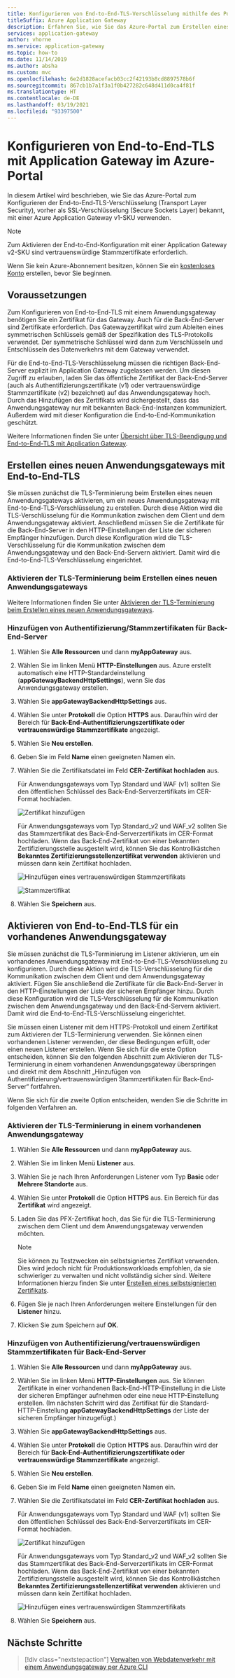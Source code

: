 ```yaml
---
title: Konfigurieren von End-to-End-TLS-Verschlüsselung mithilfe des Portals
titleSuffix: Azure Application Gateway
description: Erfahren Sie, wie Sie das Azure-Portal zum Erstellen eines Anwendungsgateways mit End-to-End-TLS-Verschlüsselung verwenden.
services: application-gateway
author: vhorne
ms.service: application-gateway
ms.topic: how-to
ms.date: 11/14/2019
ms.author: absha
ms.custom: mvc
ms.openlocfilehash: 6e2d1828acefacb03cc2f42193b8cd8897578b6f
ms.sourcegitcommit: 867cb1b7a1f3a1f0b427282c648d411d0ca4f81f
ms.translationtype: HT
ms.contentlocale: de-DE
ms.lasthandoff: 03/19/2021
ms.locfileid: "93397500"
---
```

# <a name="configure-end-to-end-tls-by-using-application-gateway-with-the-portal"></a>Konfigurieren von End-to-End-TLS mit Application Gateway im Azure-Portal

In diesem Artikel wird beschrieben, wie Sie das Azure-Portal zum Konfigurieren der End-to-End-TLS-Verschlüsselung (Transport Layer Security), vorher als SSL-Verschlüsselung (Secure Sockets Layer) bekannt, mit einer Azure Application Gateway v1-SKU verwenden.

> [!NOTE]
> Zum Aktivieren der End-to-End-Konfiguration mit einer Application Gateway v2-SKU sind vertrauenswürdige Stammzertifikate erforderlich.

Wenn Sie kein Azure-Abonnement besitzen, können Sie ein [kostenloses Konto](https://azure.microsoft.com/free/?WT.mc_id=A261C142F) erstellen, bevor Sie beginnen.

## <a name="before-you-begin"></a>Voraussetzungen

Zum Konfigurieren von End-to-End-TLS mit einem Anwendungsgateway benötigen Sie ein Zertifikat für das Gateway. Auch für die Back-End-Server sind Zertifikate erforderlich. Das Gatewayzertifikat wird zum Ableiten eines symmetrischen Schlüssels gemäß der Spezifikation des TLS-Protokolls verwendet. Der symmetrische Schlüssel wird dann zum Verschlüsseln und Entschlüsseln des Datenverkehrs mit dem Gateway verwendet. 

Für die End-to-End-TLS-Verschlüsselung müssen die richtigen Back-End-Server explizit im Application Gateway zugelassen werden. Um diesen Zugriff zu erlauben, laden Sie das öffentliche Zertifikat der Back-End-Server (auch als Authentifizierungszertifikate (v1) oder vertrauenswürdige Stammzertifikate (v2) bezeichnet) auf das Anwendungsgateway hoch. Durch das Hinzufügen des Zertifikats wird sichergestellt, dass das Anwendungsgateway nur mit bekannten Back-End-Instanzen kommuniziert. Außerdem wird mit dieser Konfiguration die End-to-End-Kommunikation geschützt.

Weitere Informationen finden Sie unter [Übersicht über TLS-Beendigung und End-to-End-TLS mit Application Gateway](./ssl-overview.md).

## <a name="create-a-new-application-gateway-with-end-to-end-tls"></a>Erstellen eines neuen Anwendungsgateways mit End-to-End-TLS

Sie müssen zunächst die TLS-Terminierung beim Erstellen eines neuen Anwendungsgateways aktivieren, um ein neues Anwendungsgateway mit End-to-End-TLS-Verschlüsselung zu erstellen. Durch diese Aktion wird die TLS-Verschlüsselung für die Kommunikation zwischen dem Client und dem Anwendungsgateway aktiviert. Anschließend müssen Sie die Zertifikate für die Back-End-Server in den HTTP-Einstellungen der Liste der sicheren Empfänger hinzufügen. Durch diese Konfiguration wird die TLS-Verschlüsselung für die Kommunikation zwischen dem Anwendungsgateway und den Back-End-Servern aktiviert. Damit wird die End-to-End-TLS-Verschlüsselung eingerichtet.

### <a name="enable-tls-termination-while-creating-a-new-application-gateway"></a>Aktivieren der TLS-Terminierung beim Erstellen eines neuen Anwendungsgateways

Weitere Informationen finden Sie unter [Aktivieren der TLS-Terminierung beim Erstellen eines neuen Anwendungsgateways](./create-ssl-portal.md).

### <a name="add-authenticationroot-certificates-of-back-end-servers"></a>Hinzufügen von Authentifizierung/Stammzertifikaten für Back-End-Server

1. Wählen Sie **Alle Ressourcen** und dann **myAppGateway** aus.

2. Wählen Sie im linken Menü **HTTP-Einstellungen** aus. Azure erstellt automatisch eine HTTP-Standardeinstellung (**appGatewayBackendHttpSettings**), wenn Sie das Anwendungsgateway erstellen. 

3. Wählen Sie **appGatewayBackendHttpSettings** aus.

4. Wählen Sie unter **Protokoll** die Option **HTTPS** aus. Daraufhin wird der Bereich für **Back-End-Authentifizierungszertifikate oder vertrauenswürdige Stammzertifikate** angezeigt.

5. Wählen Sie **Neu erstellen**.

6. Geben Sie im Feld **Name** einen geeigneten Namen ein.

7. Wählen Sie die Zertifikatsdatei im Feld **CER-Zertifikat hochladen** aus.

   Für Anwendungsgateways vom Typ Standard und WAF (v1) sollten Sie den öffentlichen Schlüssel des Back-End-Serverzertifikats im CER-Format hochladen.

   ![Zertifikat hinzufügen](./media/end-to-end-ssl-portal/addcert.png)

   Für Anwendungsgateways vom Typ Standard_v2 und WAF_v2 sollten Sie das Stammzertifikat des Back-End-Serverzertifikats im CER-Format hochladen. Wenn das Back-End-Zertifikat von einer bekannten Zertifizierungsstelle ausgestellt wird, können Sie das Kontrollkästchen **Bekanntes Zertifizierungsstellenzertifikat verwenden** aktivieren und müssen dann kein Zertifikat hochladen.

   ![Hinzufügen eines vertrauenswürdigen Stammzertifikats](./media/end-to-end-ssl-portal/trustedrootcert-portal.png)

   ![Stammzertifikat](./media/end-to-end-ssl-portal/trustedrootcert.png)

8. Wählen Sie **Speichern** aus.

## <a name="enable-end-to-end-tls-for-an-existing-application-gateway"></a>Aktivieren von End-to-End-TLS für ein vorhandenes Anwendungsgateway

Sie müssen zunächst die TLS-Terminierung im Listener aktivieren, um ein vorhandenes Anwendungsgateway mit End-to-End-TLS-Verschlüsselung zu konfigurieren. Durch diese Aktion wird die TLS-Verschlüsselung für die Kommunikation zwischen dem Client und dem Anwendungsgateway aktiviert. Fügen Sie anschließend die Zertifikate für die Back-End-Server in den HTTP-Einstellungen der Liste der sicheren Empfänger hinzu. Durch diese Konfiguration wird die TLS-Verschlüsselung für die Kommunikation zwischen dem Anwendungsgateway und den Back-End-Servern aktiviert. Damit wird die End-to-End-TLS-Verschlüsselung eingerichtet.

Sie müssen einen Listener mit dem HTTPS-Protokoll und einem Zertifikat zum Aktivieren der TLS-Terminierung verwenden. Sie können einen vorhandenen Listener verwenden, der diese Bedingungen erfüllt, oder einen neuen Listener erstellen. Wenn Sie sich für die erste Option entscheiden, können Sie den folgenden Abschnitt zum Aktivieren der TLS-Terminierung in einem vorhandenen Anwendungsgateway überspringen und direkt mit dem Abschnitt „Hinzufügen von Authentifizierung/vertrauenswürdigen Stammzertifikaten für Back-End-Server“ fortfahren.

Wenn Sie sich für die zweite Option entscheiden, wenden Sie die Schritte im folgenden Verfahren an.
### <a name="enable-tls-termination-in-an-existing-application-gateway"></a>Aktivieren der TLS-Terminierung in einem vorhandenen Anwendungsgateway

1. Wählen Sie **Alle Ressourcen** und dann **myAppGateway** aus.

2. Wählen Sie im linken Menü **Listener** aus.

3. Wählen Sie je nach Ihren Anforderungen Listener vom Typ **Basic** oder **Mehrere Standorte** aus.

4. Wählen Sie unter **Protokoll** die Option **HTTPS** aus. Ein Bereich für das **Zertifikat** wird angezeigt.

5. Laden Sie das PFX-Zertifikat hoch, das Sie für die TLS-Terminierung zwischen dem Client und dem Anwendungsgateway verwenden möchten.

   > [!NOTE]
   > Sie können zu Testzwecken ein selbstsigniertes Zertifikat verwenden. Dies wird jedoch nicht für Produktionsworkloads empfohlen, da sie schwieriger zu verwalten und nicht vollständig sicher sind. Weitere Informationen hierzu finden Sie unter [Erstellen eines selbstsignierten Zertifikats](./create-ssl-portal.md#create-a-self-signed-certificate).

6. Fügen Sie je nach Ihren Anforderungen weitere Einstellungen für den **Listener** hinzu.

7. Klicken Sie zum Speichern auf **OK**.

### <a name="add-authenticationtrusted-root-certificates-of-back-end-servers"></a>Hinzufügen von Authentifizierung/vertrauenswürdigen Stammzertifikaten für Back-End-Server

1. Wählen Sie **Alle Ressourcen** und dann **myAppGateway** aus.

2. Wählen Sie im linken Menü **HTTP-Einstellungen** aus. Sie können Zertifikate in einer vorhandenen Back-End-HTTP-Einstellung in die Liste der sicheren Empfänger aufnehmen oder eine neue HTTP-Einstellung erstellen. (Im nächsten Schritt wird das Zertifikat für die Standard-HTTP-Einstellung **appGatewayBackendHttpSettings** der Liste der sicheren Empfänger hinzugefügt.)

3. Wählen Sie **appGatewayBackendHttpSettings** aus.

4. Wählen Sie unter **Protokoll** die Option **HTTPS** aus. Daraufhin wird der Bereich für **Back-End-Authentifizierungszertifikate oder vertrauenswürdige Stammzertifikate** angezeigt. 

5. Wählen Sie **Neu erstellen**.

6. Geben Sie im Feld **Name** einen geeigneten Namen ein.

7. Wählen Sie die Zertifikatsdatei im Feld **CER-Zertifikat hochladen** aus.

   Für Anwendungsgateways vom Typ Standard und WAF (v1) sollten Sie den öffentlichen Schlüssel des Back-End-Serverzertifikats im CER-Format hochladen.

   ![Zertifikat hinzufügen](./media/end-to-end-ssl-portal/addcert.png)

   Für Anwendungsgateways vom Typ Standard_v2 und WAF_v2 sollten Sie das Stammzertifikat des Back-End-Serverzertifikats im CER-Format hochladen. Wenn das Back-End-Zertifikat von einer bekannten Zertifizierungsstelle ausgestellt wird, können Sie das Kontrollkästchen **Bekanntes Zertifizierungsstellenzertifikat verwenden** aktivieren und müssen dann kein Zertifikat hochladen.

   ![Hinzufügen eines vertrauenswürdigen Stammzertifikats](./media/end-to-end-ssl-portal/trustedrootcert-portal.png)

8. Wählen Sie **Speichern** aus.

## <a name="next-steps"></a>Nächste Schritte

> [!div class="nextstepaction"]
> [Verwalten von Webdatenverkehr mit einem Anwendungsgateway per Azure CLI](./tutorial-manage-web-traffic-cli.md)